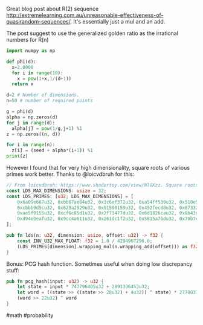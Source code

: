 Great blog post about R(2) sequence http://extremelearning.com.au/unreasonable-effectiveness-of-quasirandom-sequences/. It's essentially just a mul and an add.

The post suggest to use the generalized golden ratio as the irrational numbers for R(n)
```python
import numpy as np

def phi(d): 
  x=2.0000 
  for i in range(10): 
    x = pow(1+x,1/(d+1)) 
  return x

d=2 # Number of dimensions. 
n=50 # number of required points 

g = phi(d) 
alpha = np.zeros(d) 
for j in range(d): 
  alpha[j] = pow(1/g,j+1) %1 
z = np.zeros((n, d)) 

for i in range(n): 
  z[i] = (seed + alpha*(i+1)) %1 
print(z)
```

However I found that for very high dimensionality, square roots of various primes work better. Thanks to @loicvdbruh for this:

```rust
// From loicvdbruh: https://www.shadertoy.com/view/NlGXzz. Square roots of primes.
const LDS_MAX_DIMENSIONS: usize = 32;
const LDS_PRIMES: [u32; LDS_MAX_DIMENSIONS] = [
    0x6a09e667u32, 0xbb67ae84u32, 0x3c6ef372u32, 0xa54ff539u32, 0x510e527fu32, 0x9b05688au32, 0x1f83d9abu32, 0x5be0cd18u32,
    0xcbbb9d5cu32, 0x629a2929u32, 0x91590159u32, 0x452fecd8u32, 0x67332667u32, 0x8eb44a86u32, 0xdb0c2e0bu32, 0x47b5481du32,
    0xae5f9155u32, 0xcf6c85d1u32, 0x2f73477du32, 0x6d1826cau32, 0x8b43d455u32, 0xe360b595u32, 0x1c456002u32, 0x6f196330u32,
    0xd94ebeafu32, 0x9cc4a611u32, 0x261dc1f2u32, 0x5815a7bdu32, 0x70b7ed67u32, 0xa1513c68u32, 0x44f93634u32, 0x720dcdfcu32
];

pub fn lds(n: u32, dimension: usize, offset: u32) -> f32 {
    const INV_U32_MAX_FLOAT: f32 = 1.0 / 4294967296.0;
    (LDS_PRIMES[dimension].wrapping_mul(n.wrapping_add(offset))) as f32 * INV_U32_MAX_FLOAT 
}
```

Bonus: PCG hash function. Sometimes useful when doing low discrepancy stuff:
```rust
pub fn pcg_hash(input: u32) -> u32 {
    let state = input * 747796405u32 + 2891336453u32;
    let word = ((state >> ((state >> 28u32) + 4u32)) ^ state) * 277803737u32;
    (word >> 22u32) ^ word
}
```

#math #probability